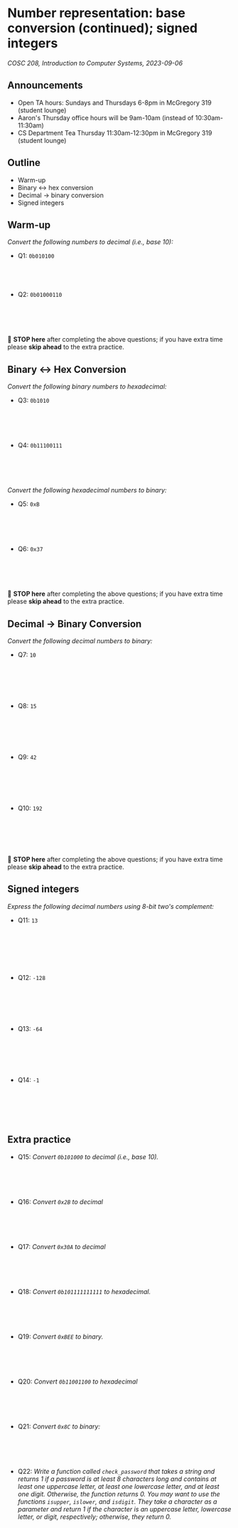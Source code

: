 # Number representation: base conversion (continued); signed integers
_COSC 208, Introduction to Computer Systems, 2023-09-06_

## Announcements
* Open TA hours: Sundays and Thursdays 6-8pm in McGregory 319 (student lounge)
* Aaron's Thursday office hours will be 9am-10am (instead of 10:30am-11:30am)
* CS Department Tea Thursday 11:30am-12:30pm in McGregory 319 (student lounge)

## Outline
* Warm-up
* Binary <-> hex conversion
* Decimal -> binary conversion
* Signed integers

## Warm-up
_Convert the following numbers to decimal (i.e., base 10):_
* Q1: `0b010100`

<p style="height:3em;"></p>

* Q2: `0b01000110`

<p style="height:4em;"></p>

🛑 **STOP here** after completing the above questions; if you have extra time please **skip ahead** to the extra practice.

## Binary <-> Hex Conversion

_Convert the following binary numbers to hexadecimal:_
* Q3: `0b1010`

<p style="height:4em;"></p>

* Q4: `0b11100111`

<p style="height:4em;"></p>

_Convert the following hexadecimal numbers to binary:_
* Q5: `0xB`

<p style="height:4em;"></p>

* Q6: `0x37`

<p style="height:4em;"></p>

🛑 **STOP here** after completing the above questions; if you have extra time please **skip ahead** to the extra practice.

## Decimal -> Binary Conversion

_Convert the following decimal numbers to binary:_
* Q7: `10`

<p style="height:5em;"></p>

* Q8: `15`

<p style="height:5em;"></p>

* Q9: `42`

<p style="height:5em;"></p>

* Q10: `192`

<p style="height:5em;"></p>

🛑 **STOP here** after completing the above questions; if you have extra time please **skip ahead** to the extra practice.

## Signed integers

_Express the following decimal numbers using 8-bit two's complement:_
* Q11: `13`

<p style="height:6em;"></p>

* Q12: `-128`

<p style="height:5em;"></p>

* Q13: `-64`

<p style="height:5em;"></p>

* Q14: `-1`

<p style="height:5em;"></p>

## Extra practice

* Q15: _Convert `0b101000` to decimal (i.e., base 10)._

<p style="height:4em;"></p>

* Q16: _Convert `0x2B` to decimal_

<p style="height:4em;"></p>

* Q17: _Convert `0x30A` to decimal_

<p style="height:4em;"></p>

* Q18: _Convert `0b101111111111` to hexadecimal._

<p style="height:4em;"></p>

* Q19: _Convert `0xBEE` to binary._

<p style="height:4em;"></p>

* Q20: _Convert `0b11001100` to hexadecimal_ 

<p style="height:4em;"></p>

* Q21: _Convert `0x8C` to binary:_

<p style="height:4em;"></p>

* Q22: _Write a function called `check_password` that takes a string and returns 1 if a password is at least 8 characters long and contains at least one uppercase letter, at least one lowercase letter, and at least one digit. Otherwise, the function returns 0. You may want to use the functions `isupper`, `islower`, and `isdigit`. They take a character as a parameter and return 1 if the character is an uppercase letter, lowercase letter, or digit, respectively; otherwise, they return 0._

<p style="height:4em;"></p>
